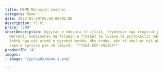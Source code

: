 ```yaml
---
title: MEMO Moroccan Leather
category: Memo
date: 2022-05-20T00:00:00+02:00
description: 75 ml
price: "200"
shortDescription: Ngjyrat e ndezura të irisit, frymëzuar nga rrugicat plot aroma të
  Marokut, kombinohen me flladin e freskët të luleve të portokallit ndërsa preken
  lehtë nga një aromë e ngrohtë myshku dhe tonka, për të zbuluar një akord të mrekullueshëm
  sapo e sprucon pak në lëkurë.  **75ml-EDP-UNISEX**
productID: "4"
images:
- image: "/uploads/memo-1.png"

---
```

